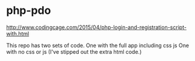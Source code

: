 # php-pdo
http://www.codingcage.com/2015/04/php-login-and-registration-script-with.html

This repo has two sets of code.
One with the full app including css js
One with no css or js (I've stipped out the extra html code.)

